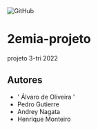 <img alt="GitHub" src="https://img.shields.io/github/license/Alvaro-Siqueira-Silva/2emia-projeto">

# 2emia-projeto
projeto 3-tri 2022
## Autores
- ' Álvaro de Oliveira '
- Pedro Gutierre
- Andrey Nagata
- Henrique Monteiro
